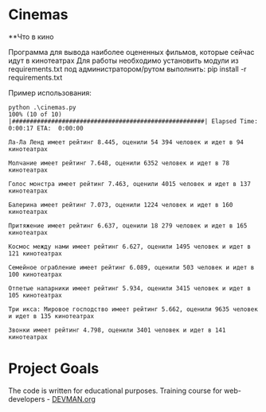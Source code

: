 # Cinemas
**Что в кино

Программа для вывода наиболее оцененных фильмов, которые сейчас идут в кинотеатрах
Для работы необходимо установить модули из requirements.txt
под администратором/рутом выполнить: pip install -r requirements.txt 




Пример использования:
```
python .\cinemas.py
100% (10 of 10) |######################################################| Elapsed Time: 0:00:17 ETA:  0:00:00

Ла-Ла Ленд имеет рейтинг 8.445, оценили 54 394 человек и идет в 94 кинотеатрах

Молчание имеет рейтинг 7.648, оценили 6352 человек и идет в 78 кинотеатрах

Голос монстра имеет рейтинг 7.463, оценили 4015 человек и идет в 137 кинотеатрах

Балерина имеет рейтинг 7.073, оценили 1224 человек и идет в 160 кинотеатрах

Притяжение имеет рейтинг 6.637, оценили 18 279 человек и идет в 165 кинотеатрах

Космос между нами имеет рейтинг 6.627, оценили 1495 человек и идет в 121 кинотеатрах

Семейное ограбление имеет рейтинг 6.089, оценили 503 человек и идет в 100 кинотеатрах

Отпетые напарники имеет рейтинг 5.934, оценили 3415 человек и идет в 105 кинотеатрах

Три икса: Мировое господство имеет рейтинг 5.662, оценили 9635 человек и идет в 135 кинотеатрах

Звонки имеет рейтинг 4.798, оценили 3401 человек и идет в 141 кинотеатрах

```

# Project Goals

The code is written for educational purposes. Training course for web-developers - [DEVMAN.org](https://devman.org)
